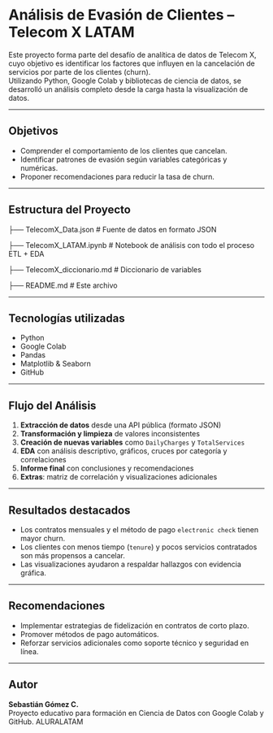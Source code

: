 # Análisis de Evasión de Clientes – Telecom X LATAM

Este proyecto forma parte del desafío de analítica de datos de Telecom X, cuyo objetivo es identificar los factores que influyen en la cancelación de servicios por parte de los clientes (churn).  
Utilizando Python, Google Colab y bibliotecas de ciencia de datos, se desarrolló un análisis completo desde la carga hasta la visualización de datos.

---

## Objetivos

- Comprender el comportamiento de los clientes que cancelan.
- Identificar patrones de evasión según variables categóricas y numéricas.
- Proponer recomendaciones para reducir la tasa de churn.

---

## Estructura del Proyecto
├── TelecomX_Data.json         # Fuente de datos en formato JSON

├── TelecomX_LATAM.ipynb       # Notebook de análisis con todo el proceso ETL + EDA

├── TelecomX_diccionario.md    # Diccionario de variables

├── README.md                  # Este archivo


---

## Tecnologías utilizadas

- Python
- Google Colab
- Pandas
- Matplotlib & Seaborn
- GitHub

---

## Flujo del Análisis

1. **Extracción de datos** desde una API pública (formato JSON)
2. **Transformación y limpieza** de valores inconsistentes
3. **Creación de nuevas variables** como `DailyCharges` y `TotalServices`
4. **EDA** con análisis descriptivo, gráficos, cruces por categoría y correlaciones
5. **Informe final** con conclusiones y recomendaciones
6. **Extras**: matriz de correlación y visualizaciones adicionales

---

## Resultados destacados

- Los contratos mensuales y el método de pago `electronic check` tienen mayor churn.
- Los clientes con menos tiempo (`tenure`) y pocos servicios contratados son más propensos a cancelar.
- Las visualizaciones ayudaron a respaldar hallazgos con evidencia gráfica.

---

## Recomendaciones

- Implementar estrategias de fidelización en contratos de corto plazo.
- Promover métodos de pago automáticos.
- Reforzar servicios adicionales como soporte técnico y seguridad en línea.

---

## Autor

**Sebastián Gómez C.**  
Proyecto educativo para formación en Ciencia de Datos con Google Colab y GitHub. ALURALATAM
